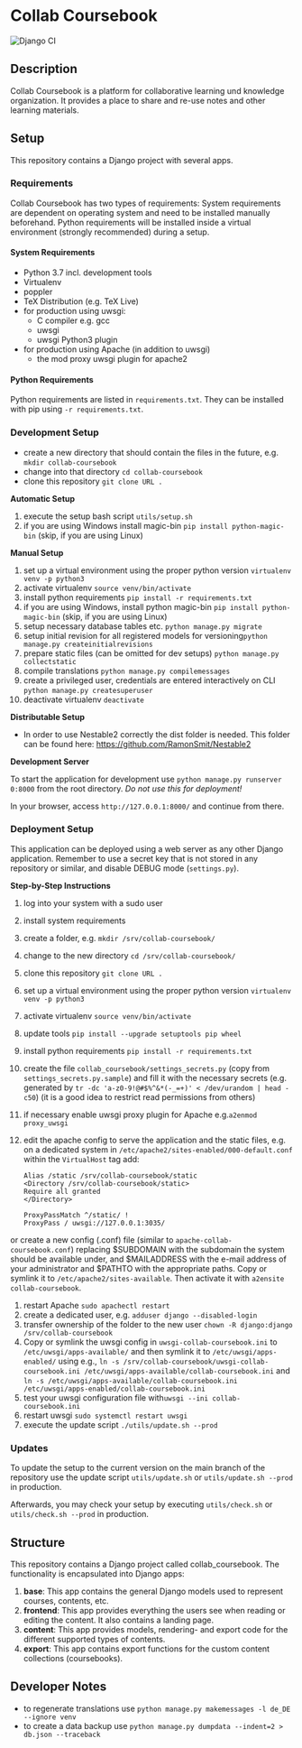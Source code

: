 # Collab Coursebook

![Django CI](https://github.com/DataManagementLab/collab-coursebook/workflows/Django%20CI/badge.svg)

## Description

Collab Coursebook is a platform for collaborative learning und knowledge organization. It provides a place to share and re-use notes and other learning materials.

## Setup

This repository contains a Django project with several apps.


### Requirements

Collab Coursebook has two types of requirements: System requirements are dependent on operating system and need to be installed manually beforehand. Python requirements will be installed inside a virtual environment (strongly recommended) during a setup.


#### System Requirements

* Python 3.7 incl. development tools
* Virtualenv
* poppler
* TeX Distribution (e.g. TeX Live)
* for production using uwsgi:
  * C compiler e.g. gcc
  * uwsgi
  * uwsgi Python3 plugin
* for production using Apache (in addition to uwsgi)
  * the mod proxy uwsgi plugin for apache2

#### Python Requirements

Python requirements are listed in ``requirements.txt``. They can be installed with pip using ``-r requirements.txt``.


### Development Setup

* create a new directory that should contain the files in the future, e.g. ``mkdir collab-coursebook``
* change into that directory ``cd collab-coursebook``
* clone this repository ``git clone URL .``


**Automatic Setup**


1. execute the setup bash script ``utils/setup.sh``
1. if you are using Windows install magic-bin ``pip install python-magic-bin`` (skip, if you are using Linux)


**Manual Setup**

1. set up a virtual environment using the proper python version ``virtualenv venv -p python3``
1. activate virtualenv ``source venv/bin/activate``
1. install python requirements ``pip install -r requirements.txt``
1. if you are using Windows, install python magic-bin ``pip install python-magic-bin`` (skip, if you are using Linux)
1. setup necessary database tables etc. ``python manage.py migrate``
1. setup initial revision for all registered models for versioning``python manage.py createinitialrevisions``   
1. prepare static files (can be omitted for dev setups) ``python manage.py collectstatic``
1. compile translations ``python manage.py compilemessages``
1. create a privileged user, credentials are entered interactively on CLI ``python manage.py createsuperuser``
1. deactivate virtualenv ``deactivate``

**Distributable Setup**

* In order to use Nestable2 correctly the dist folder is needed. This folder can be found here: https://github.com/RamonSmit/Nestable2

**Development Server**

To start the application for development use ``python manage.py runserver 0:8000`` from the root directory.
*Do not use this for deployment!*

In your browser, access ``http://127.0.0.1:8000/`` and continue from there.


### Deployment Setup

This application can be deployed using a web server as any other Django application.
Remember to use a secret key that is not stored in any repository or similar, and disable DEBUG mode (``settings.py``).

**Step-by-Step Instructions**

1. log into your system with a sudo user
1. install system requirements
1. create a folder, e.g. ``mkdir /srv/collab-coursebook/``
1. change to the new directory ``cd /srv/collab-coursebook/``
1. clone this repository ``git clone URL .``
1. set up a virtual environment using the proper python version ``virtualenv venv -p python3``
1. activate virtualenv ``source venv/bin/activate``
1. update tools ``pip install --upgrade setuptools pip wheel``
1. install python requirements ``pip install -r requirements.txt``
1. create the file ``collab_coursebook/settings_secrets.py`` (copy from ``settings_secrets.py.sample``) and fill it with the necessary secrets (e.g. generated by ``tr -dc 'a-z0-9!@#$%^&*(-_=+)' < /dev/urandom | head -c50``) (it is a good idea to restrict read permissions from others)
1. if necessary enable uwsgi proxy plugin for Apache e.g.``a2enmod proxy_uwsgi``
1. edit the apache config to serve the application and the static files, e.g. on a dedicated system in ``/etc/apache2/sites-enabled/000-default.conf`` within the ``VirtualHost`` tag add:

    ```
    Alias /static /srv/collab-coursebook/static
    <Directory /srv/collab-coursebook/static>
    Require all granted
    </Directory>

    ProxyPassMatch ^/static/ !
    ProxyPass / uwsgi://127.0.0.1:3035/
    ```

or create a new config (.conf) file (similar to ``apache-collab-coursebook.conf``) replacing $SUBDOMAIN with the subdomain the system should be available under, and $MAILADDRESS with the e-mail address of your administrator and $PATHTO with the appropriate paths. Copy or symlink it to ``/etc/apache2/sites-available``. Then activate it with ``a2ensite collab-coursebook``.


1. restart Apache ``sudo apachectl restart``
1. create a dedicated user, e.g. ``adduser django --disabled-login``
1. transfer ownership of the folder to the new user ``chown -R django:django /srv/collab-coursebook``
1. Copy or symlink the uwsgi config in ``uwsgi-collab-coursebook.ini`` to ``/etc/uwsgi/apps-available/`` and then symlink it to ``/etc/uwsgi/apps-enabled/`` using e.g., ``ln -s /srv/collab-coursebook/uwsgi-collab-coursebook.ini /etc/uwsgi/apps-available/collab-coursebook.ini`` and ``ln -s /etc/uwsgi/apps-available/collab-coursebook.ini /etc/uwsgi/apps-enabled/collab-coursebook.ini``
1. test your uwsgi configuration file with``uwsgi --ini collab-coursebook.ini``
1. restart uwsgi ``sudo systemctl restart uwsgi``
1. execute the update script ``./utils/update.sh --prod``


### Updates

To update the setup to the current version on the main branch of the repository use the update script ``utils/update.sh`` or ``utils/update.sh --prod`` in production.

Afterwards, you may check your setup by executing ``utils/check.sh`` or ``utils/check.sh --prod`` in production.


## Structure

This repository contains a Django project called collab_coursebook. The functionality is encapsulated into Django apps:

1. **base**: This app contains the general Django models used to represent courses, contents, etc.
1. **frontend**: This app provides everything the users see when reading or editing the content. It also contains a landing page.
1. **content**: This app provides models, rendering- and export code for the different supported types of contents.
1. **export**: This app contains export functions for the custom content collections (coursebooks).

## Developer Notes
* to regenerate translations use ````python manage.py makemessages -l de_DE --ignore venv````
* to create a data backup use ````python manage.py dumpdata --indent=2 > db.json --traceback````
